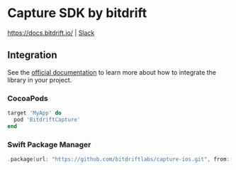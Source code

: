 # Capture SDK by bitdrift

https://docs.bitdrift.io/ | [Slack](https://communityinviter.com/apps/bitdriftpublic/bitdrifters)

## Integration

See the [official documentation]( https://docs.bitdrift.io/sdk/quickstart#ios) to learn more about how to integrate the library in your project.

### CocoaPods

```Ruby
target 'MyApp' do
  pod 'BitdriftCapture'
end
```

### Swift Package Manager

```swift
.package(url: "https://github.com/bitdriftlabs/capture-ios.git", from: "0.9.112"),
```


